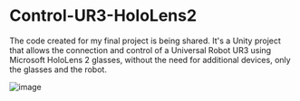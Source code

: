 # Control-UR3-HoloLens2
The code created for my final project is being shared. It's a Unity project that allows the connection and control of a Universal Robot UR3 using Microsoft HoloLens 2 glasses, without the need for additional devices, only the glasses and the robot.


![image](https://github.com/user-attachments/assets/fd0f6b05-dfcb-4e20-b3e8-cfee7476dbb0)

